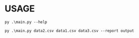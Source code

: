 # USAGE
```shell
py .\main.py --help

py .\main.py data2.csv data1.csv data3.csv --report output
```